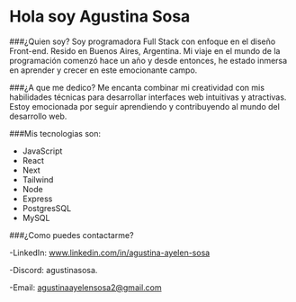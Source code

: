 # Hola soy Agustina Sosa

###¿Quien soy?
Soy programadora Full Stack con enfoque en el diseño Front-end. Resido en Buenos Aires, Argentina. Mi viaje en el mundo de la programación comenzó hace un año y desde entonces, he estado inmersa en aprender y crecer en este emocionante campo.

###¿A que me dedico?
Me encanta combinar mi creatividad con mis habilidades técnicas para desarrollar interfaces web intuitivas y atractivas. Estoy emocionada por seguir aprendiendo y contribuyendo al mundo del desarrollo web. 

###Mis tecnologias son: 
- JavaScript
- React
- Next
- Tailwind
- Node
- Express
- PostgresSQL
- MySQL

###¿Como puedes contactarme?

-LinkedIn: www.linkedin.com/in/agustina-ayelen-sosa

-Discord: agustinasosa.

-Email: agustinaayelensosa2@gmail.com
